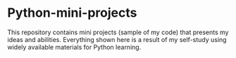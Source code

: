 # Python-mini-projects
This repository contains mini projects (sample of my code) that presents my ideas and abilities. 
Everything shown here is a result of my self-study using widely available materials for Python learning.
